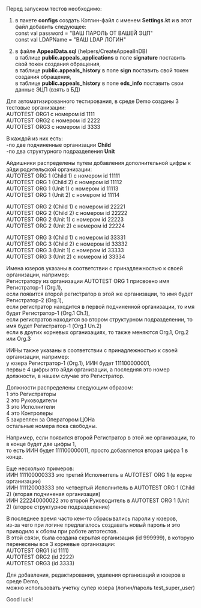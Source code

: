 Перед запуском тестов необходимо:
1. в пакете **configs** создать Котлин-файл с именем **Settings.kt** и в этот файл добавить следующее:  
	const val password = "ВАШ ПАРОЛЬ ОТ ВАШЕЙ ЭЦП"  
	const val LDAPName = "ВАШ LDAP ЛОГИН"  
  
2. в файле **AppealData.sql** (helpers/CreateAppealInDB)  
	в таблице **public.appeals_applications** в поле **signature** поставить свой токен создания обращения,  
	в таблице **public.appeals_history** в поле **sign** поставить свой токен создания обращения,  
    в таблице **public.appeals_history** в поле **eds_info** поставить свои данные ЭЦП (взять в БД)


Для автоматизированного тестирования, в среде Demo созданы 3 тестовые организации:  
AUTOTEST ORG1 с номером id 1111  
AUTOTEST ORG2 с номером id 2222    
AUTOTEST ORG3 с номером id 3333  

В каждой из них есть:  
-по две подчиненные организации **Child**  
-по два структурного подразделения **Unit**

Айдишники распределены путем добавления дополнительной цифры к айди родительской организации:  
AUTOTEST ORG 1 (Child 1) с номером id 11111  
AUTOTEST ORG 1 (Child 2) с номером id 11112  
AUTOTEST ORG 1 (Unit 1)  с номером id 11113  
AUTOTEST ORG 1 (Unit 2)  с номером id 11114  

AUTOTEST ORG 2 (Child 1) с номером id 22221  
AUTOTEST ORG 2 (Child 2) с номером id 22222  
AUTOTEST ORG 2 (Unit 1)  с номером id 22223  
AUTOTEST ORG 2 (Unit 2)  с номером id 22224  

AUTOTEST ORG 3 (Child 1) с номером id 33331  
AUTOTEST ORG 3 (Child 2) с номером id 33332  
AUTOTEST ORG 3 (Unit 1)  с номером id 33333  
AUTOTEST ORG 3 (Unit 2)  с номером id 33334  


Имена юзеров указаны в соответствии с принадлежностью к своей организации, например:  
Регистратору из организации AUTOTEST ORG 1 присвоено имя Регистратор-1 (Org.1),  
если появится второй регистратор в этой же организации, то имя будет Регистратор-2 (Org.1),  
если регистратор находится в первой подчиненной организации, то имя будет Регистратор-1 (Org.1 Ch.1),  
если регистратов находится во втором структурном подразделении, то имя будет Регистратор-1 (Org.1 Un.2)  
если в других корневых организациях, то также меняются Org.1, Org.2 или Org.3  

ИИНы также указаны в соответствии с принадлежностью к своей организации, например:   
у юзера  Регистратор-1 (Org.1), ИИН будет 111100000001,  
первые 4 цифры это айди организации, а последняя это номер должности, в нашем случае это Регистратор.  

Должности распределены следующим образом:  
1 это Регистраторы  
2 это Руководители  
3 это Исполнители  
4 это Контролеры  
5 закреплен за Оператором ЦОНа  
остальные номера пока свободны.  

Например, если появится второй Регистратор в этой же организации, то в конце будет две цифры 1,  
то есть ИИН будет 111100000011, просто добавляется вторая цифра 1 в конце.

Еще несколько примеров:  
ИИН 111100000333 это третий Исполнитель в AUTOTEST ORG 1 (в корне организации)  
ИИН 111120003333 это четвертый Исполнитель в AUTOTEST ORG 1 (Child 2) (вторая подчиненая организация)  
ИИН 222240000022 это второй Руководитель в AUTOTEST ORG 1 (Unit 2) (второе структурное подразделение)  

В последнее время часто  кем-то сбрасывались пароли у юзеров,  
из-за чего при логине предлагалось создавать новый пароль и это приводило к сбоям при работе автотестов.  
В этой связи, была создана скрытая организация (id 999999), в которую перенесены все 3 корневые организации:  
AUTOTEST ORG1 (id 1111)  
AUTOTEST ORG2 (id 2222)  
AUTOTEST ORG3 (id 3333)  

Для добавления, редактирования, удаления организаций и юзеров в среде Demo,  
можно использовать учетку супер юзера (логин/пароль test_super_user)  

Good luck!